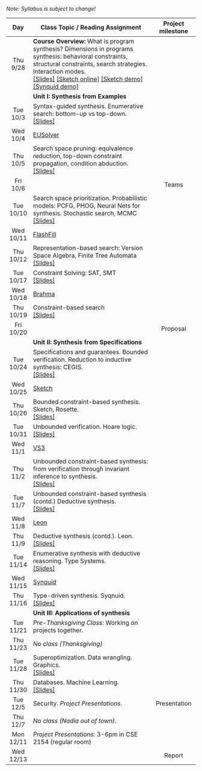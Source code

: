 *Note: Syllabus is subject to change!*

| Day           | Class Topic / Reading Assignment | Project milestone |
|:-------------:| ----- | :-------:|
|Thu<br/> 9/28 |**Course Overview:** What is program synthesis? Dimensions in programs synthesis: behavioral constraints, structural constraints, search strategies. Interaction modes.<br/>[\[Slides\]](../blob/master/lectures/Lecture01.pdf) [\[Sketch online\]](http://sketch1.csail.mit.edu/demo/pages/sketchexp) [\[Sketch demo\]](http://people.csail.mit.edu/asolar/gal/isolateRightmost.sk.html) [\[Synquid demo\]](http://comcom.csail.mit.edu/demos/#intersection)| |
| |**Unit I: Synthesis from Examples** | |
|Tue<br/> 10/3  |Syntax-guided synthesis. Enumerative search: bottom-up vs top-down.<br/>[\[Slides\]](../blob/master/lectures/Lecture02.pdf) | | 
|Wed<br/> 10/4  | [EUSolver](Reading-List#week-1-eusolver) | | 
|Thu<br/> 10/5  |Search space pruning: equivalence reduction, top-down constraint propagation, condition abduction.<br/>[\[Slides\]](../blob/master/lectures/Lecture03.pdf)| |
|Fri<br/> 10/6  | | Teams |
|Tue<br/> 10/10 |Search space prioritization. Probabilistic models: PCFG, PHOG, Neural Nets for synthesis. Stochastic search, MCMC<br/>[\[Slides\]](../blob/master/lectures/Lecture04.pdf)| |
|Wed<br/> 10/11 | [FlashFill](Reading-List#week-2-flashfill) | | 
|Thu<br/> 10/12 |Representation-based search: Version Space Algebra, Finite Tree Automata<br/>[\[Slides\]](../blob/master/lectures/Lecture05.pdf)| |
|Tue<br/> 10/17 |Constraint Solving: SAT, SMT<br/>[\[Slides\]](../blob/master/lectures/Lecture06.pdf)| |
|Wed<br/> 10/18 |[Brahma](Reading-List#week-3-brahma) | | 
|Thu<br/> 10/19 |Constraint-based search<br/>[\[Slides\]](../blob/master/lectures/Lecture07.pdf)| |
|Fri<br/> 10/20  | | Proposal |
||**Unit II: Synthesis from Specifications**| |
|Tue<br/> 10/24 |Specifications and guarantees. Bounded verification. Reduction to inductive synthesis: CEGIS.<br/>[\[Slides\]](../blob/master/lectures/Lecture08.pdf)| |
|Wed<br/> 10/25 |[Sketch](Reading-List#week-4-sketch) | | 
|Thu<br/> 10/26 |Bounded constraint-based synthesis. Sketch, Rosette.<br/>[\[Slides\]](../blob/master/lectures/Lecture09.pdf)| |
|Tue<br/> 10/31 |Unbounded verification. Hoare logic.<br/>[\[Slides\]](../blob/master/lectures/Lecture10.pdf)| |
|Wed<br/> 11/1  |[VS3](Reading-List#week-5-vs3) | | 
|Thu<br/> 11/2  |Unbounded constraint-based synthesis: from verification through invariant inference to synthesis.<br/>[\[Slides\]](../blob/master/lectures/Lecture11.pdf)| |
|Tue<br/> 11/7  |Unbounded constraint-based synthesis (contd.) Deductive synthesis.<br/>[\[Slides\]](../blob/master/lectures/Lecture12.pdf)| |
|Wed<br/> 11/8  |[Leon](Reading-List#week-6-leon) | | 
|Thu<br/> 11/9  |Deductive synthesis (contd.). Leon.<br/>[\[Slides\]](../blob/master/lectures/Lecture13.pdf)| | |
|Tue<br/> 11/14 |Enumerative synthesis with deductive reasoning. Type Systems.<br/>[\[Slides\]](../blob/master/lectures/Lecture14.pdf)| |
|Wed<br/> 11/15 |[Synquid](Reading-List#week-7-synquid) | | 
|Thu<br/> 11/16 |Type-driven synthesis. Syqnuid.<br/>[\[Slides\]](../blob/master/lectures/Lecture15.pdf)| |
||**Unit III: Applications of synthesis**| | |
|Tue<br/> 11/21 |*Pre-Thanksgiving Class:* Working on projects together.| |
|Thu<br/> 11/23 |*No class (Thanksgiving)*| |
|Tue<br/> 11/28 |Superoptimization. Data wrangling. Graphics.<br/>[\[Slides\]](../blob/master/lectures/Lecture16.pdf)| |
|Thu<br/> 11/30 |Databases. Machine Learning. <br/>[\[Slides\]](../blob/master/lectures/Lecture17.pdf)| |
|Tue<br/> 12/5  |Security. *Project Presentations*.| Presentation |
|Thu<br/> 12/7  |*No class (Nadia out of town)*.| |
|Mon<br/> 12/11 |*Project Presentations*: 3-6pm in CSE 2154 (regular room)| |
|Wed<br/> 12/13 | | Report |




